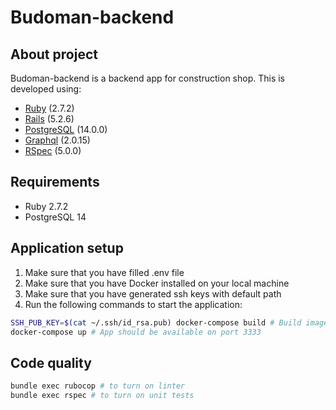 # Budoman-backend

## About project
Budoman-backend is a backend app for construction shop.
This is developed using:

- [Ruby](https://ruby-doc.org/) (2.7.2)
- [Rails](https://guides.rubyonrails.org/) (5.2.6)
- [PostgreSQL](https://www.postgresql.org/) (14.0.0)
- [Graphql](https://graphql-ruby.org/) (2.0.15)
- [RSpec](https://rspec.info/documentation/) (5.0.0)

## Requirements
- Ruby 2.7.2
- PostgreSQL 14

## Application setup
1. Make sure that you have filled .env file
2. Make sure that you have Docker installed on your local machine
3. Make sure that you have generated ssh keys with default path
4. Run the following commands to start the application:
```bash
SSH_PUB_KEY=$(cat ~/.ssh/id_rsa.pub) docker-compose build # Build images (perform only once)
docker-compose up # App should be available on port 3333
```

## Code quality
```bash
bundle exec rubocop # to turn on linter
bundle exec rspec # to turn on unit tests
```
